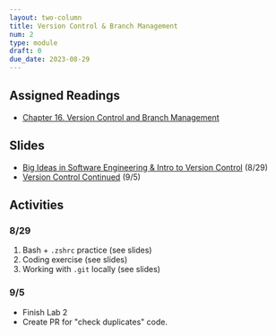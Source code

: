 ```yaml
---
layout: two-column
title: Version Control & Branch Management
num: 2
type: module
draft: 0
due_date: 2023-08-29
---
```


## Assigned Readings
* <a href="https://abseil.io/resources/swe-book/html/ch16.html" target="_blank">Chapter 16. Version Control and Branch Management</a>


## Slides
* <a href="https://docs.google.com/presentation/d/1U-aDFuJ2hTWsYJ8MC0YMaMC934uSisVpqVlR77IIua0/edit?usp=sharing" target="_blank">Big Ideas in Software Engineering & Intro to Version Control</a> (8/29)
* <a href="https://docs.google.com/presentation/d/1J1B26cenXIK7uhuX1MBr3KT1_GLrRfgKdsFmsHRF978/edit?usp=sharing" target="_blank">Version Control Continued</a> (9/5)

## Activities
### 8/29
1. Bash + `.zshrc` practice (see slides)
2. Coding exercise (see slides)
3. Working with `.git` locally (see slides)

### 9/5
* Finish Lab 2
* Create PR for "check duplicates" code.


